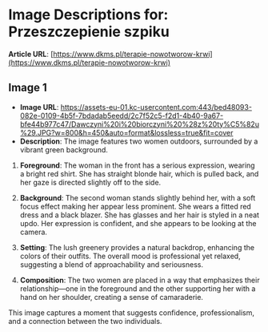 # Image Descriptions for: Przeszczepienie szpiku

**Article URL**: [https://www.dkms.pl/terapie-nowotworow-krwi](https://www.dkms.pl/terapie-nowotworow-krwi)

## Image 1
- **Image URL**: https://assets-eu-01.kc-usercontent.com:443/bed48093-082e-0109-4b5f-7bdadab5eedd/2c7f52c5-f2d1-4b40-9a67-bfe44b977c47/Dawczyni%20i%20biorczyni%20%28z%20ty%C5%82u%29.JPG?w=800&h=450&auto=format&lossless=true&fit=cover
- **Description**: The image features two women outdoors, surrounded by a vibrant green background. 

1. **Foreground**: The woman in the front has a serious expression, wearing a bright red shirt. She has straight blonde hair, which is pulled back, and her gaze is directed slightly off to the side. 

2. **Background**: The second woman stands slightly behind her, with a soft focus effect making her appear less prominent. She wears a fitted red dress and a black blazer. She has glasses and her hair is styled in a neat updo. Her expression is confident, and she appears to be looking at the camera.

3. **Setting**: The lush greenery provides a natural backdrop, enhancing the colors of their outfits. The overall mood is professional yet relaxed, suggesting a blend of approachability and seriousness.

4. **Composition**: The two women are placed in a way that emphasizes their relationship—one in the foreground and the other supporting her with a hand on her shoulder, creating a sense of camaraderie.

This image captures a moment that suggests confidence, professionalism, and a connection between the two individuals.

